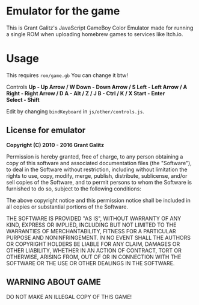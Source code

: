 # Emulator for the game

This is Grant Galitz's JavaScript GameBoy Color Emulator made for running a single ROM
when uploading homebrew games to services like Itch.io.

# Usage

This requires `rom/game.gb`
You can change it btw!

Controls
**Up - Up Arrow / W
Down - Down Arrow / S
Left - Left Arrow / A
Right - Right Arrow / D
A - Alt / Z / J
B - Ctrl / K / X
Start - Enter  
Select - Shift**

Edit by changing `bindKeyboard` in `js/other/controls.js`.

## License for emulator

**Copyright (C) 2010 - 2016 Grant Galitz**

Permission is hereby granted, free of charge, to any person obtaining a copy of this software and associated documentation files (the "Software"), to deal in the Software without restriction, including without limitation the rights to use, copy, modify, merge, publish, distribute, sublicense, and/or sell copies of the Software, and to permit persons to whom the Software is furnished to do so, subject to the following conditions:

The above copyright notice and this permission notice shall be included in all copies or substantial portions of the Software.

THE SOFTWARE IS PROVIDED "AS IS", WITHOUT WARRANTY OF ANY KIND, EXPRESS OR IMPLIED, INCLUDING BUT NOT LIMITED TO THE WARRANTIES OF MERCHANTABILITY, FITNESS FOR A PARTICULAR PURPOSE AND NONINFRINGEMENT. IN NO EVENT SHALL THE AUTHORS OR COPYRIGHT HOLDERS BE LIABLE FOR ANY CLAIM, DAMAGES OR OTHER LIABILITY, WHETHER IN AN ACTION OF CONTRACT, TORT OR OTHERWISE, ARISING FROM, OUT OF OR IN CONNECTION WITH THE SOFTWARE OR THE USE OR OTHER DEALINGS IN THE SOFTWARE.

## WARNING ABOUT GAME

DO NOT MAKE AN ILLEGAL COPY OF THIS GAME!
